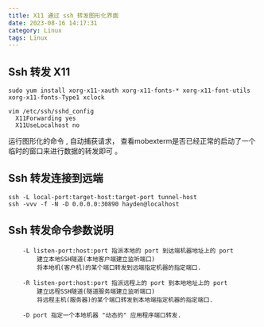 ```yaml
---
title: X11 通过 ssh 转发图形化界面
date: 2023-08-16 14:17:31
category: Linux
tags: Linux
---
```

## Ssh 转发 X11
```shell 
sudo yum install xorg-x11-xauth xorg-x11-fonts-* xorg-x11-font-utils xorg-x11-fonts-Type1 xclock

vim /etc/ssh/sshd_config
  X11Forwarding yes
  X11UseLocalhost no
```
运行图形化的命令 , 自动捕获请求， 查看mobexterm是否已经正常的启动了一个临时的窗口来进行数据的转发即可 。
## Ssh 转发连接到远端
```shell 
ssh -L local-port:target-host:target-port tunnel-host
ssh -vvv -f -N -D 0.0.0.0:30890 hayden@localhost
```
## Ssh 转发命令参数说明
```shell
    -L listen-port:host:port 指派本地的 port 到达端机器地址上的 port
        建立本地SSH隧道(本地客户端建立监听端口)
        将本地机(客户机)的某个端口转发到远端指定机器的指定端口.

    -R listen-port:host:port 指派远程上的 port 到本地地址上的 port
        建立远程SSH隧道(隧道服务端建立监听端口)
        将远程主机(服务器)的某个端口转发到本地端指定机器的指定端口.

    -D port 指定一个本地机器 "动态的" 应用程序端口转发.
```
